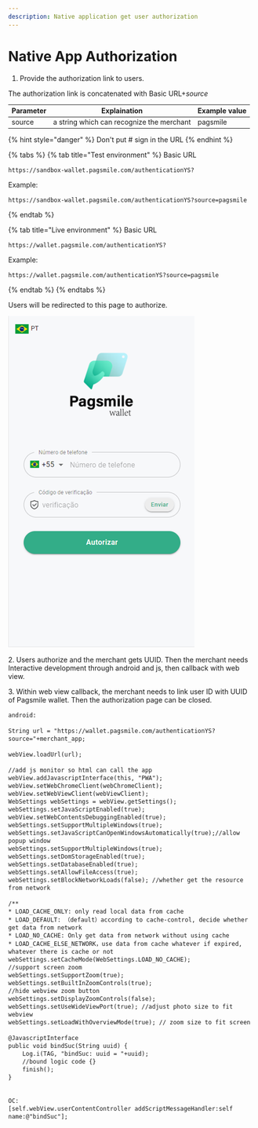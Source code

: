 ```yaml
---
description: Native application get user authorization
---
```


# Native App Authorization

1. Provide the authorization link to users.

The authorization link is concatenated with Basic URL+_source_

| Parameter | Explaination                              | Example value |
| --------- | ----------------------------------------- | ------------- |
| source    | a string which can recognize the merchant | pagsmile      |

{% hint style="danger" %}
Don't put # sign in the URL
{% endhint %}

{% tabs %}
{% tab title="Test environment" %}
Basic URL

```
https://sandbox-wallet.pagsmile.com/authenticationYS?
```



Example:

```
https://sandbox-wallet.pagsmile.com/authenticationYS?source=pagsmile
```
{% endtab %}

{% tab title="Live environment" %}
Basic URL

```
https://wallet.pagsmile.com/authenticationYS?
```



Example:

```
https://wallet.pagsmile.com/authenticationYS?source=pagsmile
```
{% endtab %}
{% endtabs %}

Users will be redirected to this page to authorize.

![](<../../../.gitbook/assets/image (15).png>)



2\. Users authorize and the merchant gets UUID. Then the merchant needs Interactive development through android and js, then callback with web view.



3\. Within web view callback, the merchant needs to link user ID with UUID of Pagsmile wallet. Then the authorization page can be closed.&#x20;

```
android:

String url = "https://wallet.pagsmile.com/authenticationYS?source="+merchant_app;

webView.loadUrl(url);

//add js monitor so html can call the app
webView.addJavascriptInterface(this, "PWA");
webView.setWebChromeClient(webChromeClient);
webView.setWebViewClient(webViewClient);
WebSettings webSettings = webView.getSettings();
webSettings.setJavaScriptEnabled(true);
webView.setWebContentsDebuggingEnabled(true);
webSettings.setSupportMultipleWindows(true);
webSettings.setJavaScriptCanOpenWindowsAutomatically(true);//allow popup window
webSettings.setSupportMultipleWindows(true);
webSettings.setDomStorageEnabled(true);
webSettings.setDatabaseEnabled(true);
webSettings.setAllowFileAccess(true);
webSettings.setBlockNetworkLoads(false); //whether get the resource from network

/**
* LOAD_CACHE_ONLY: only read local data from cache
* LOAD_DEFAULT: （default）according to cache-control, decide whether get data from network
* LOAD_NO_CACHE: Only get data from network without using cache
* LOAD_CACHE_ELSE_NETWORK，use data from cache whatever if expired, whatever there is cache or not
webSettings.setCacheMode(WebSettings.LOAD_NO_CACHE);
//support screen zoom
webSettings.setSupportZoom(true);
webSettings.setBuiltInZoomControls(true);
//hide webview zoom button
webSettings.setDisplayZoomControls(false);
webSettings.setUseWideViewPort(true); //adjust photo size to fit webview
webSettings.setLoadWithOverviewMode(true); // zoom size to fit screen
  
@JavascriptInterface
public void bindSuc(String uuid) {
    Log.i(TAG, "bindSuc: uuid = "+uuid);
    //bound logic code {}
    finish();
}


OC:
[self.webView.userContentController addScriptMessageHandler:self name:@"bindSuc"];

```
